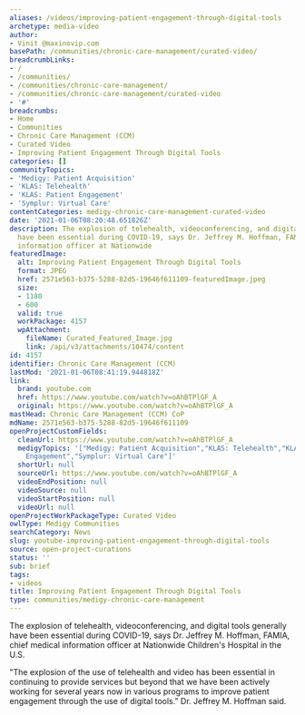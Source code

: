 ```yaml
---
aliases: /videos/improving-patient-engagement-through-digital-tools
archetype: media-video
author:
- Vinit @maxinovip.com
basePath: /communities/chronic-care-management/curated-video/
breadcrumbLinks:
- /
- /communities/
- /communities/chronic-care-management/
- /communities/chronic-care-management/curated-video
- '#'
breadcrumbs:
- Home
- Communities
- Chronic Care Management (CCM)
- Curated Video
- Improving Patient Engagement Through Digital Tools
categories: []
communityTopics:
- 'Medigy: Patient Acquisition'
- 'KLAS: Telehealth'
- 'KLAS: Patient Engagement'
- 'Symplur: Virtual Care'
contentCategories: medigy-chronic-care-management-curated-video
date: '2021-01-06T08:20:48.651826Z'
description: The explosion of telehealth, videoconferencing, and digital tools generally
  have been essential during COVID-19, says Dr. Jeffrey M. Hoffman, FAMIA, chief medical
  information officer at Nationwide
featuredImage:
  alt: Improving Patient Engagement Through Digital Tools
  format: JPEG
  href: 2571e563-b375-5288-82d5-19646f611109-featuredImage.jpeg
  size:
  - 1180
  - 600
  valid: true
  workPackage: 4157
  wpAttachment:
    fileName: Curated_Featured_Image.jpg
    link: /api/v3/attachments/10474/content
id: 4157
identifier: Chronic Care Management (CCM)
lastMod: '2021-01-06T08:41:19.944818Z'
link:
  brand: youtube.com
  href: https://www.youtube.com/watch?v=oAhBTPlGF_A
  original: https://www.youtube.com/watch?v=oAhBTPlGF_A
mastHead: Chronic Care Management (CCM) CoP
mdName: 2571e563-b375-5288-82d5-19646f611109
openProjectCustomFields:
  cleanUrl: https://www.youtube.com/watch?v=oAhBTPlGF_A
  medigyTopics: '["Medigy: Patient Acquisition","KLAS: Telehealth","KLAS: Patient
    Engagement","Symplur: Virtual Care"]'
  shortUrl: null
  sourceUrl: https://www.youtube.com/watch?v=oAhBTPlGF_A
  videoEndPosition: null
  videoSource: null
  videoStartPosition: null
  videoUrl: null
openProjectWorkPackageType: Curated Video
owlType: Medigy Communities
searchCategory: News
slug: youtube-improving-patient-engagement-through-digital-tools
source: open-project-curations
status: ''
sub: brief
tags:
- videos
title: Improving Patient Engagement Through Digital Tools
type: communities/medigy-chronic-care-management
---
```


<p>The explosion of telehealth, videoconferencing, and digital tools generally have been essential during COVID-19, says Dr. Jeffrey M. Hoffman, FAMIA, chief medical information officer at Nationwide Children's Hospital in the U.S.</p><p>"The explosion of the use of telehealth and video has been essential in continuing to provide services but beyond that we have been actively working for several years now in various programs to improve patient engagement through the use of digital tools." Dr. Jeffrey M. Hoffman said.</p>
